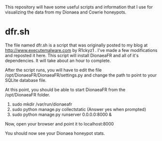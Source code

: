 This repository will have some useful scripts and information that I use for visualizing the data from my Dionaea and Cowrie honeypots.

dfr.sh
======
The file named dfr.sh is a script that was originally posted to my blog at http://www.executemalware.com by R1ckyz1 . I've made a few modifications and reposted it here. This script will install DionaeaFR and all of it's dependencies. It will take about an hour to complete.

After the script runs, you will have to edit the file /opt/DionaeaFR/DionaeaFR/settings.py and change the path to point to your SQLite database file.

At this point, you should be able to start DionaeaFR from the /opt/DionaeaFR folder. 
1. sudo mkdir /var/run/dionaeafr
2. sudo python manage.py collectstatic 
  (Answer yes when prompted)
3. sudo python manage.py runserver 0.0.0.0:8000 &

Now, open your browser and point it to localhost:8000

You should now see your Dionaea honeypot stats.


